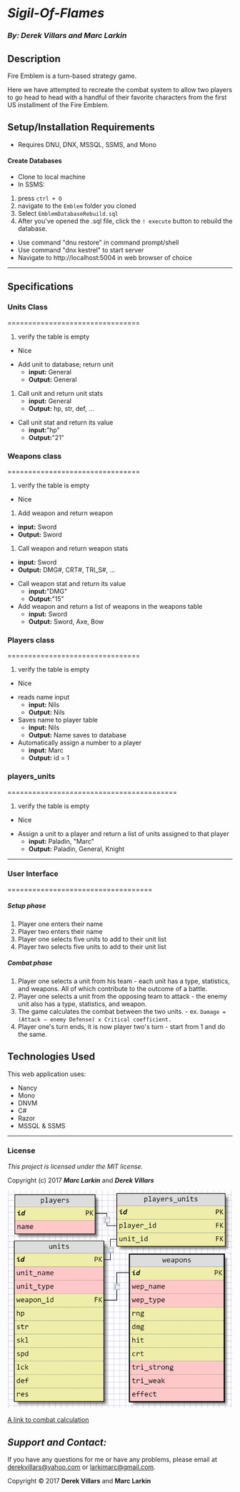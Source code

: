 # __*Sigil-Of-Flames*__
### __*By: Derek Villars and Marc Larkin*__

## Description
Fire Emblem is a turn-based strategy game.  


 Here we have attempted to recreate the combat system to allow two players to go head to head with a handful of their favorite characters from the first US installment of the Fire Emblem.

## Setup/Installation Requirements
* Requires DNU, DNX, MSSQL, SSMS, and Mono

#### Create Databases

* Clone to local machine
* In SSMS:
 1. press `ctrl + O`
 2. navigate to the `Emblem` folder you cloned
 3. Select `EmblemDatabaseRebuild.sql`
 4. After you've opened the .sql file, click the `! execute` button to rebuild the database.
* Use command "dnu restore" in command prompt/shell
* Use command "dnx kestrel" to start server
* Navigate to http://localhost:5004 in web browser of choice

***

## Specifications

### Units Class
================================  
1. verify the table is empty
  + Nice
- Add unit to database; return unit
  + __input:__ General
  + __Output:__ General
1. Call unit and return unit stats
    + __input:__ General
    + __Output:__ hp, str, def, ...
- Call unit stat and return its value
    + __input:__"hp"
    + __Output:__"21"

### Weapons class
================================
1. verify the table is empty
  + Nice
1. Add weapon and return weapon
  + __input:__ Sword
  + __Output:__ Sword
1. Call weapon and return weapon stats
  + __input:__ Sword
  + __Output:__ DMG#, CRT#, TRI_S#, ...
- Call weapon stat and return its value
  + __input:__"DMG"
  + __Output:__"15"
- Add weapon and return a list of weapons in the weapons table
  + __input:__ Sword
  + __Output:__ Sword, Axe, Bow

### Players class
================================
1. verify the table is empty
  + Nice
- reads name input
  + __input:__ Nils
  + __Output:__ Nils
- Saves name to player table
  + __input:__ Nils
  + __Output:__ Name saves to database
- Automatically assign a number to a player
  + __input:__ Marc
  + __Output:__ id = 1

### players_units
=========================================  
1. verify the table is empty
  + Nice
- Assign a unit to a player and return a list of units assigned to that player
  + __input:__ Paladin, "Marc"
  + __Output:__ Paladin, General, Knight
***
### User Interface
===================================  
##### __Setup phase__
  1. Player one enters their name
  2. Player two enters their name
  3. Player one selects five units to add to their unit list
  4. Player two selects five units to add to their unit list

##### __Combat phase__
  1. Player one selects a unit from his team
    - each unit has a type, statistics, and weapons. All of which contribute to the outcome of a battle.
  2. Player one selects a unit from the opposing team to attack
    - the enemy unit also has a type, statistics, and weapon.
  3. The game calculates the combat between the two units.
    - ex. `Damage = (Attack – enemy Defense) x Critical coefficient.`
  4. Player one's turn ends, it is now player two's turn
    - start from 1 and do the same.


## Technologies Used

This web application uses:
* Nancy
* Mono
* DNVM
* C#
* Razor
* MSSQL & SSMS

***

### License

*This project is licensed under the MIT license.*

Copyright (c) 2017 **_Marc Larkin_** and **_Derek Villars_**


![A picture of our table layout](/Content/img/Table_layouts.png)

[A link to combat calculation](https://serenesforest.net/blazing-sword/miscellaneous/calculations/)


## __*Support and Contact:*__
If you have any questions for me or have any problems, please email at derekvillars@yahoo.com or larkimarc@gmail.com.

Copyright © 2017 __Derek Villars__ and __Marc Larkin__
